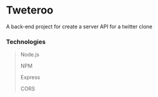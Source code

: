 # Tweteroo

A back-end project for create a server API for a twitter clone

### Technologies
> <p>Node.js</p>
> <p>NPM</p>
> <p>Express</p>
> <p>CORS</p>
